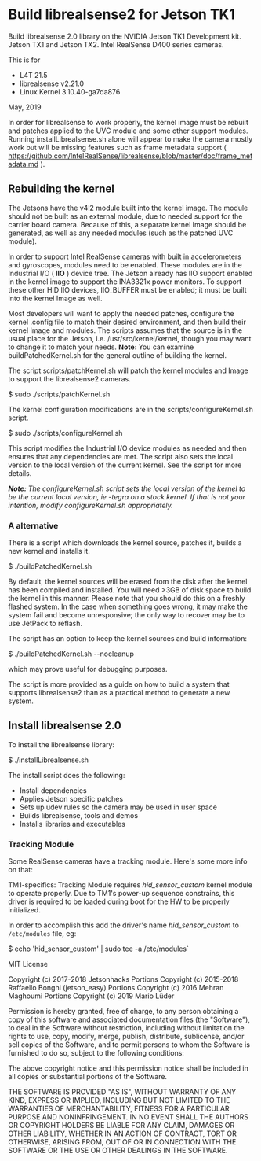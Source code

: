 # Build librealsense2 for Jetson TK1
Build librealsense 2.0 library on the NVIDIA Jetson TK1 Development kit. Jetson TX1 and Jetson TX2. Intel RealSense D400 series cameras.

This is for
* L4T 21.5
* librealsense v2.21.0
* Linux Kernel 3.10.40-ga7da876

May, 2019

In order for librealsense to work properly, the kernel image must be rebuilt and patches applied to the UVC module and some other support modules. Running installLibrealsense.sh alone will appear to make the camera mostly work but will be missing features such as frame metadata support ( https://github.com/IntelRealSense/librealsense/blob/master/doc/frame_metadata.md ).

<h2>Rebuilding the kernel</h2>
The Jetsons have the v4l2 module built into the kernel image. The module should not be built as an external module, due to needed support for the carrier board camera. Because of this, a separate kernel Image should be generated, as well as any needed modules (such as the patched UVC module).

In order to support Intel RealSense cameras with built in accelerometers and gyroscopes, modules need to be enabled. These modules are in the Industrial I/O (<strong> IIO</strong> ) device tree. The Jetson already has IIO support enabled in the kernel image to support the INA3321x power monitors. To support these other HID IIO devices, IIO_BUFFER must be enabled; it must be built into the kernel Image as well.

Most developers will want to apply the needed patches, configure the kernel .config file to match their desired environment, and then build their kernel Image and modules. The scripts assumes that the source is in the usual place for the Jetson, i.e. /usr/src/kernel/kernel, though you may want to change it to match your needs. <strong>Note: </strong>You can examine buildPatchedKernel.sh for the general outline of building the kernel.

The script scripts/patchKernel.sh will patch the kernel modules and Image to support the librealsense2 cameras. 

$ sudo ./scripts/patchKernel.sh

The kernel configuration modifications are in the scripts/configureKernel.sh script.

$ sudo ./scripts/configureKernel.sh

This script modifies the Industrial I/O device modules as needed and then ensures that any dependencies are met. The script also sets the local version to the local version of the current kernel. See the script for more details.

<em><strong>Note: </strong>The configureKernel.sh script sets the local version of the kernel to be the current local version, ie -tegra on a stock kernel. If that is not your intention, modify configureKernel.sh appropriately.</em>

<h3>A alternative</h3>

There is a script which downloads the kernel source, patches it, builds a new kernel and installs it.

$ ./buildPatchedKernel.sh


By default, the kernel sources will be erased from the disk after the kernel has been compiled and installed. You will need >3GB of disk space to build the kernel in this manner. Please note that you should do this on a freshly flashed system. In the case when something goes wrong, it may make the system fail and become unresponsive; the only way to recover may be to use JetPack to reflash.

The script has an option to keep the kernel sources and build information:

$ ./buildPatchedKernel.sh --nocleanup

which may prove useful for debugging purposes.

The script is more provided as a guide on how to build a system that supports librealsense2 than as a practical method to generate a new system.

<h2>Install librealsense 2.0</h2>
To install the librealsense library:

$ ./installLibrealsense.sh

The install script does the following:

<ul>
<li>Install dependencies</li>
<li>Applies Jetson specific patches</li>
<li>Sets up udev rules so the camera may be used in user space</li>
<li>Builds librealsense, tools and demos</li>
<li>Installs libraries and executables</li>
</ul>

<h3>Tracking Module</h3>
Some RealSense cameras have a tracking module. Here's some more info on that:

TM1-specifics:
Tracking Module requires *hid_sensor_custom* kernel module to operate properly.
Due to TM1's power-up sequence constrains, this driver is required to be loaded during boot for the HW to be properly initialized.

In order to accomplish this add the driver's name *hid_sensor_custom* to `/etc/modules` file, eg:

$ echo 'hid_sensor_custom' | sudo tee -a /etc/modules`

MIT License

Copyright (c) 2017-2018 Jetsonhacks 
Portions Copyright (c) 2015-2018 Raffaello Bonghi (jetson_easy)
Portions Copyright (c) 2016 Mehran Maghoumi
Portions Copyright (c) 2019 Mario Lüder

Permission is hereby granted, free of charge, to any person obtaining a copy of this software and associated documentation files (the "Software"), to deal in the Software without restriction, including without limitation the rights to use, copy, modify, merge, publish, distribute, sublicense, and/or sell copies of the Software, and to permit persons to whom the Software is furnished to do so, subject to the following conditions:

The above copyright notice and this permission notice shall be included in all copies or substantial portions of the Software.

THE SOFTWARE IS PROVIDED "AS IS", WITHOUT WARRANTY OF ANY KIND, EXPRESS OR IMPLIED, INCLUDING BUT NOT LIMITED TO THE WARRANTIES OF MERCHANTABILITY, FITNESS FOR A PARTICULAR PURPOSE AND NONINFRINGEMENT. IN NO EVENT SHALL THE AUTHORS OR COPYRIGHT HOLDERS BE LIABLE FOR ANY CLAIM, DAMAGES OR OTHER LIABILITY, WHETHER IN AN ACTION OF CONTRACT, TORT OR OTHERWISE, ARISING FROM, OUT OF OR IN CONNECTION WITH THE SOFTWARE OR THE USE OR OTHER DEALINGS IN THE SOFTWARE.

